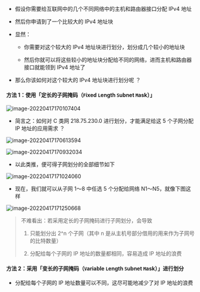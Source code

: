 - 假设你需要给互联网中的几个不同网络中的主机和路由器接口分配 IPv4 地址

- 然后你申请到了一个比较大的 IPv4 地址块

- 显然：

  - 你需要对这个较大的 IPv4 地址块进行划分，划分成几个较小的地址块

  - 然后你就可以将这些较小的地址块分配给不同的网络，进而主机和路由器接口就能领到   IPv4 地址了

- 那么你该如何对这个较大的 IPv4 地址块进行划分呢 ？

#### 方法 1：使用「定长的子网掩码（`F`ixed `L`ength `S`ubnet `M`ask）」

<!-- > 即：使用同一个子网掩码来划分子网 -->

![image-20220417170107404](https://aliyun-oss-lpj.oss-cn-qingdao.aliyuncs.com/images/by-picgo/image-20220417170107404.png)

- 简言之：如何对 C 类网 218.75.230.0 进行划分，才能满足给这 5 个子网分配 IP 地址的应用需求 ？

![image-20220417170613594](https://aliyun-oss-lpj.oss-cn-qingdao.aliyuncs.com/images/by-picgo/image-20220417170613594.png)

![image-20220417170932034](https://aliyun-oss-lpj.oss-cn-qingdao.aliyuncs.com/images/by-picgo/image-20220417170932034.png)

- 以此类推，便可得子网划分的全部细节如下

![image-20220417171024060](https://aliyun-oss-lpj.oss-cn-qingdao.aliyuncs.com/images/by-picgo/image-20220417171024060.png)

- 现在，我们就可以从子网 1～8 中任选 5 个分配给网络 N1～N5，就像下图这样

![image-20220417171250668](https://aliyun-oss-lpj.oss-cn-qingdao.aliyuncs.com/images/by-picgo/image-20220417171250668.png)

> 不难看出：若采用定长的子网掩码进行子网划分，会导致
>
> 1. 只能划分出 2^n 个子网（其中 n 是从主机号部分借用的用来作为子网号的比特数量）
>
> 2. 分配给每个子网的 IP 地址的数量都相同，容易造成 IP 地址的浪费

#### 方法 2：采用「变长的子网掩码（`V`ariable `L`ength `S`ubnet `M`ask）」进行划分

<!-- > 即：使用不同的子网掩码来划分子网 -->

- 分配给每个子网的 IP 地址数量可以不同，这尽可能地减少了对 IP 地址的浪费
